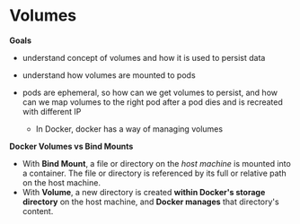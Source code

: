 # Volumes
**Goals**
- understand concept of volumes and how it is used to persist data
- understand how volumes are mounted to pods

- pods are ephemeral, so how can we get volumes to persist, and how can we map volumes to the right pod after a pod dies and is recreated with different IP
	- In Docker, docker has a way of managing volumes

**Docker Volumes vs Bind Mounts**
- With **Bind Mount**, a file or directory on the _host machine_ is mounted into a container. The file or directory is referenced by its full or relative path on the host machine.
- With **Volume**, a new directory is created **within Docker's storage directory** on the host machine, and **Docker manages** that directory's content.